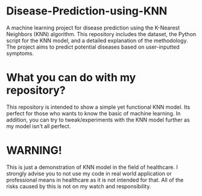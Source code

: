 # Disease-Prediction-using-KNN
A machine learning project for disease prediction using the K-Nearest Neighbors (KNN) algorithm. This repository includes the dataset, the Python script for the KNN model, and a detailed explanation of the methodology. The project aims to predict potential diseases based on user-inputted symptoms.

# What you can do with my repository?

This repository is intended to show a simple yet functional KNN model. Its perfect for those who wants to know the basic of machine learning.
In addition, you can try to tweak/experiments with the KNN model further as my model isn't all perfect.

# WARNING!

This is just a demonstration of KNN model in the field of healthcare. I strongly advise you to not use my code in real world application or professional means in healthcare as it is not intended for that. All of the risks caused by this is not on my watch and responsibility.
